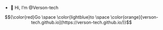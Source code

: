 - 👋    Hi, I’m @Verson-tech


$${\color{red}Go \space \color{lightblue}to \space \color{orange}[verson-tech.github.io](https://verson-tech.github.io/)}$$


